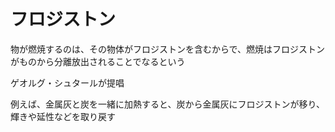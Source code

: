 # フロジストン

物が燃焼するのは、その物体がフロジストンを含むからで、燃焼はフロジストンがものから分離放出されることでなるという

ゲオルグ・シュタールが提唱

例えば、金属灰と炭を一緒に加熱すると、炭から金属灰にフロジストンが移り、輝きや延性などを取り戻す
